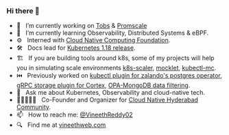 ### Hi there 👋

- 🔭  &nbsp; I’m currently working on [Tobs](https://github.com/timescale/tobs) & [Promscale](https://github.com/timescale/promscale)
- 🌱  &nbsp; I’m currently learning Observability, Distributed Systems & eBPF.
- ⚙️  &nbsp; Interned with [Cloud Native Computing Foundation](https://www.cncf.io).
- 🛠️   &nbsp; Docs lead for [Kubernetes 1.18 release](https://github.com/kubernetes/sig-release/blob/master/releases/release-1.18/release_team.md).
- 🏗️  &nbsp; If you are building tools around k8s, some of my projects will help you in simulating scale environments [k8s-scaler](https://github.com/VineethReddy02/k8s-scaler), [mocklet](https://github.com/VineethReddy02/mocklet), [kubectl-mc](https://github.com/VineethReddy02/kubectl-mc). 
- ⏮️  &nbsp; Previously worked on [kubectl plugin for zalando's postgres operator](https://www.vineethweb.com/projects/kubectl-pg-plugin/), [gRPC storage plugin for Cortex](https://www.vineethweb.com/projects/grpc-store-cortex/), [OPA-MongoDB data filtering](https://github.com/open-policy-agent/contrib/tree/master/data_filter_mongodb).
- 💬  &nbsp; Ask me about Kubernetes, Observability and cloud-native tech. 
- 🧑🏽‍🤝‍🧑🏽 &nbsp; Co-Founder and Organizer for [Cloud Native Hyderabad Community](https://www.meetup.com/Cloud-Native-Hyderabad/).
- 📫  &nbsp; How to reach me: [@VineethReddy02](https://twitter.com/VineethReddy02)
- 🔍  &nbsp; Find me at [vineethweb.com](https://vineethweb.com)
